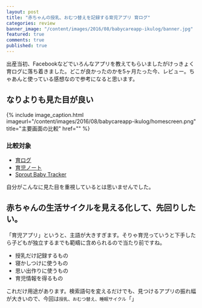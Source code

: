 ```yaml
---
layout: post
title: "赤ちゃんの授乳、おむつ替えを記録する育児アプリ 育ログ"
categories: review
banner_image: "/content/images/2016/08/babycareapp-ikulog/banner.jpg"
featured: true
comments: true
published: true
---
```


出産当初、Facebookなどでいろんなアプリを教えてもらいましたがけっきょく育ログに落ち着きました。どこが良かったのかを5ヶ月たった今、レビュー。ちゃあんと使っている感想なので参考になると思います。

<!--more-->

## なりよりも見た目が良い

{% include image_caption.html imageurl="/content/images/2016/08/babycareapp-ikulog/homescreen.png" title="主要画面の比較" href="" %}

### 比較対象
* [育ログ](https://itunes.apple.com/jp/app/yurogu-wm-shirudekantan-yu/id833305402)
* [育児ノート](https://itunes.apple.com/jp/app/yu-ernoto-shou-rutaima-shui/id779656557?mt=8&ign-mpt=uo%3D4)
* [Sprout Baby Tracker](https://itunes.apple.com/us/app/sprout-baby-tracker/id551448817?mt=8)

自分がこんなに見た目を重視しているとは思いませんでした。

## 赤ちゃんの生活サイクルを見える化して、先回りしたい。

「育児アプリ」というと、主語が大きすぎます。そりゃ育児っていうと下手したら子どもが独立するまでも範疇に含められるので当たり前ですね。

* 授乳だけ記録するもの
* 寝かしつけに使うもの
* 思い出作りに使うもの
* 育児情報を得るもの

これだけ用途があります。検索語句を変えるだけでも、見つけるアプリの振れ幅が大きいので、今回は``授乳、おむつ替え、睡眠サイクル``「」